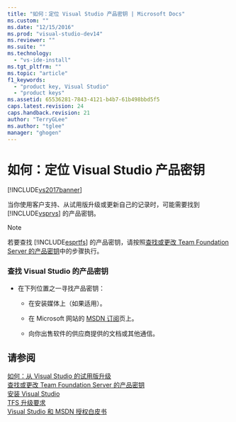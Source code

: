 ```yaml
---
title: "如何：定位 Visual Studio 产品密钥 | Microsoft Docs"
ms.custom: ""
ms.date: "12/15/2016"
ms.prod: "visual-studio-dev14"
ms.reviewer: ""
ms.suite: ""
ms.technology: 
  - "vs-ide-install"
ms.tgt_pltfrm: ""
ms.topic: "article"
f1_keywords: 
  - "product key, Visual Studio"
  - "product keys"
ms.assetid: 65536281-7843-4121-b4b7-61b498bbd5f5
caps.latest.revision: 24
caps.handback.revision: 21
author: "TerryGLee"
ms.author: "tglee"
manager: "ghogen"
---
```

# 如何：定位 Visual Studio 产品密钥
[!INCLUDE[vs2017banner](../code-quality/includes/vs2017banner.md)]

当你使用客户支持、从试用版升级或更新自己的记录时，可能需要找到 [!INCLUDE[vsprvs](../code-quality/includes/vsprvs_md.md)] 的产品密钥。  
  
> [!NOTE]
>  若要查找 [!INCLUDE[esprtfs](../code-quality/includes/esprtfs_md.md)] 的产品密钥，请按照[查找或更改 Team Foundation Server 的产品密钥](../Topic/Locate%20or%20Change%20the%20Product%20Key%20for%20Team%20Foundation%20Server.md)中的步骤执行。  
  
### 查找 Visual Studio 的产品密钥  
  
-   在下列位置之一寻找产品密钥：  
  
    -   在安装媒体上（如果适用）。  
  
    -   在 Microsoft 网站的 [MSDN 订阅](http://go.microsoft.com/fwlink/?LinkId=206363)页上。  
  
    -   向你出售软件的供应商提供的文档或其他通信。  
  
## 请参阅  
 [如何：从 Visual Studio 的试用版升级](../install/how-to-upgrade-from-a-trial-edition-of-visual-studio.md)   
 [查找或更改 Team Foundation Server 的产品密钥](../Topic/Locate%20or%20Change%20the%20Product%20Key%20for%20Team%20Foundation%20Server.md)   
 [安装 Visual Studio](../Topic/Installing%20Visual%20Studio%202015.md)   
 [TFS 升级要求](../Topic/TFS%20upgrade%20requirements.md)   
 [Visual Studio 和 MSDN 授权白皮书](http://go.microsoft.com/fwlink/?LinkId=191417)